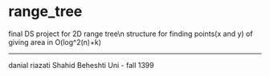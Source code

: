 # range_tree
final DS project for 2D range tree\n
structure for finding points(x and y) of giving area in O(log^2(n)+k)




---------------------------------------------------
danial riazati
Shahid Beheshti Uni - fall 1399
